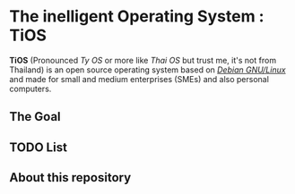 # The inelligent Operating System : TiOS

__TiOS__ (Pronounced _Ty OS_ or more like _Thai OS_ but trust me, it's not from Thailand) is an open source operating system based on _[Debian GNU/Linux](https://debian.org)_ and made for small and medium enterprises (SMEs) and also personal computers.

## The Goal

## TODO List

## About this repository